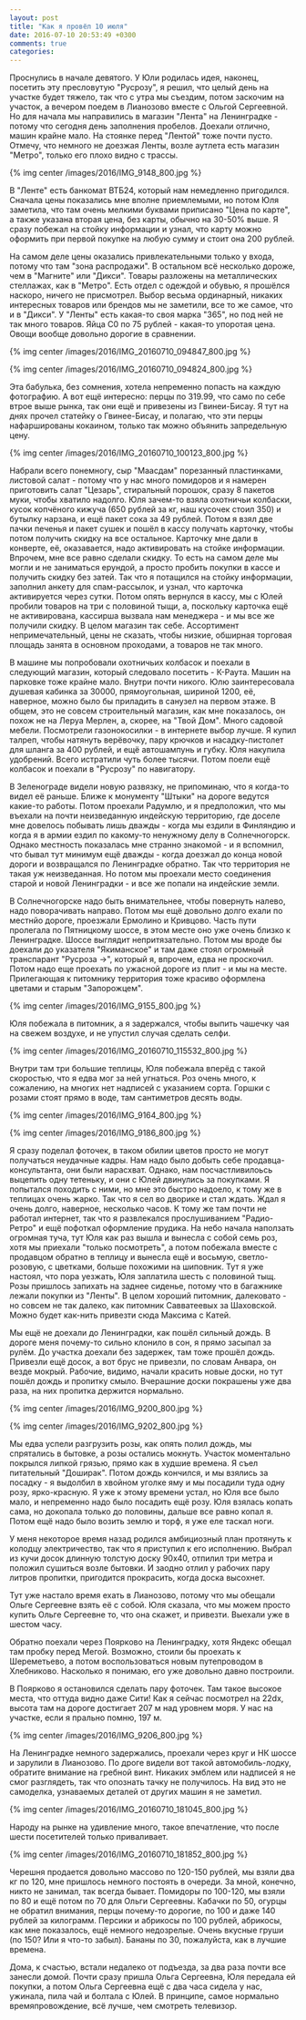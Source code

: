 ```yaml
---
layout: post
title: "Как я провёл 10 июля"
date: 2016-07-10 20:53:49 +0300
comments: true
categories: 
---
```

Проснулись в начале девятого. У Юли родилась идея, наконец, посетить эту пресловутую "Русрозу", я решил, что целый день на участке будет тяжело, так что с утра мы съездим, потом заскочим на участок, а вечером поедем в Лианозово вместе с Ольгой Сергеевной. Но для начала мы направились в магазин "Лента" на Ленинградке - потому что сегодня день заполнения пробелов. Доехали отлично, машин крайне мало. На стоянке перед "Лентой" тоже почти пусто. Отмечу, что немного не доезжая Ленты, возле аутлета есть магазин "Метро", только его плохо видно с трассы.

{% img center /images/2016/IMG_9148_800.jpg %}

В "Ленте" есть банкомат ВТБ24, который нам немедленно пригодился. Сначала цены показались мне вполне приемлемыми, но потом Юля заметила, что там очень мелкими буквами приписано "Цена по карте", а также указана вторая цена, без карты, обычно на 30-50% выше. Я сразу побежал на стойку информации и узнал, что карту можно оформить при первой покупке на любую сумму и стоит она 200 рублей.

На самом деле цены оказались привлекательными только у входа, потому что там "зона распродажи". В остальном всё несколько дороже, чем в "Магните" или "Дикси". Товары разложены на металлических стеллажах, как в "Метро". Есть отдел с одеждой и обувью, я прошёлся наскоро, ничего не присмотрел. Выбор весьма ординарный, никаких интересных товаров или брендов мы не заметили, все то же самое, что и в "Дикси". У "Ленты" есть какая-то своя марка "365", но под ней не так много товаров. Яйца С0 по 75 рублей - какая-то упоротая цена. Овощи вообще довольно дорогие в сравнении. 

{% img center /images/2016/IMG_20160710_094847_800.jpg %}

{% img center /images/2016/IMG_20160710_094824_800.jpg %}

Эта бабулька, без сомнения, хотела непременно попасть на каждую фотографию. А вот ещё интересно: перцы по 319.99, что само по себе втрое выше рынка, так они ещё и привезены из Гвинеи-Бисау. Я тут на днях прочел статейку о Гвинее-Бисау, и полагаю, что эти перцы нафаршированы кокаином, только так можно объянить запредельную цену.

{% img center /images/2016/IMG_20160710_100123_800.jpg %}

Набрали всего понемногу, сыр "Маасдам" порезанный пластинками, листовой салат - потому что у нас много помидоров и я намерен приготовить салат "Цезарь", стиральный порошок, сразу 8 пакетов муки, чтобы хватило надолго. Юля зачем-то взяла охотничьи колбаски, кусок копчёного кижуча (650 рублей за кг, наш кусочек стоил 350) и бутылку нарзана, и ещё пакет сока за 49 рублей. Потом я взял две пачки печенья и пакет сушек и пошёл в кассу получать карточку, чтобы потом получить скидку на все остальное. Карточку мне дали в конверте, её, оказавается, надо активировать на стойке информации. Впрочем, мне все равно сделали скидку. То есть на самом деле мы могли и не заниматься ерундой, а просто пробить покупки в кассе и получить скидку без затей. Так что я потащился на стойку информации, заполнил анкету для спам-рассылок, и узнал, что карточка активируется через сутки. Потом опять вернулся в кассу, мы с Юлей пробили товаров на три с половиной тыщи, а, поскольку карточка ещё не активирована, кассирша вызвала нам менеджера - и мы все же получили скидку. В целом магазин так себе. Ассортимент непримечательный, цены не сказать, чтобы низкие, обширная торговая площадь занята в основном проходами, а товаров не так много.

В машине мы попробовали охотничьих колбасок и поехали в следующий магазин, который следовало посетить - К-Раута. Машин на парковке тоже крайне мало. Внутри почти никого. Юлю заинтересовала душевая кабинка за 30000, прямоугольная, шириной 1200, её, наверное, можно было бы приладить в санузел на первом этаже. В общем, это не совсем строительный магазин, как мне показалось, он похож не на Леруа Мерлен, а, скорее, на "Твой Дом". Много садовой мебели. Посмотрели газонокосилки - в интернете выбор лучше. Я купил талреп, чтобы натянуть верёвочку, пару крючков и насадку-пистолет для шланга за 400 рублей, и ещё автошампунь и губку. Юля накупила удобрений. Всего истратили чуть более тысячи. Потом поели ещё колбасок и поехали в "Русрозу" по навигатору.

В Зеленограде видели новую развязку, не припоминаю, что я когда-то видел её раньше. Ближе к монументу "Штыки" на дороге ведутся какие-то работы. Потом проехали Радумлю, и я предположил, что мы въехали на почти неизведанную индейскую территорию, где доселе мне довелось побывать лишь дважды - когда мы ездили в Финляндию и когда я в армии ездил по какому-то ненужному делу в Солнечногорск. Однако местность показалась мне странно знакомой - и я вспомнил, что бывал тут минимум ещё дважды - когда доезжал до конца новой дороги и возвращался по Ленинградке обратно. Так что территория не такая уж неизведанная. Но потом мы проехали место соединения старой и новой Ленинградки - и все же попали на индейские земли.

В Солнечногорске надо быть внимательнее, чтобы повернуть налево, надо поворачивать направо. Потом мы ещё довольно долго ехали по местнйо дороге, проезжали Ермолино и Кривцово. Часть пути пролегала по Пятницкому шоссе, в этом месте оно уже очень близко к Ленинградке. Шоссе выглядит непритязательно. Потом мы вроде бы доехали до указателя "Якиманское" и там даже стоял огромный транспарант "Русроза ->", который я, впрочем, едва не проскочил. Потом надо еще проехать по ужасной дороге из плит - и мы на месте. Прилегающая к питомнику территория тоже красиво оформлена цветами и старым "Запорожцем". 

{% img center /images/2016/IMG_9155_800.jpg %}

Юля побежала в питомник, а я задержался, чтобы выпить чашечку чая на свежем воздухе, и не упустил случая сделать селфи.

{% img center /images/2016/IMG_20160710_115532_800.jpg %}

Внутри там три большие теплицы, Юля побежала вперёд с такой скоростью, что я едва мог за ней угнаться. Роз очень много, к сожалению, на многих нет надписей с указанием сорта. Горшки с розами стоят прямо в воде, там сантиметров десять воды. 

{% img center /images/2016/IMG_9164_800.jpg %}

{% img center /images/2016/IMG_9186_800.jpg %}

Я сразу поделал фоточек, в таком обилии цветов просто не могут получаться неудачные кадры. Нам надо было добыть себе продавца-консультанта, они были нарасхват. Однако, нам посчастливилоьсь выцепить одну тетеньку, и они с Юлей двинулись за покупками. Я попытался походить с ними, но мне это быстро надоело, к тому же в теплицах очень жарко. Так что я сел во дворике и стал ждать. Ждал я очень долго, наверное, несколько часов. К тому же там почти не работал интернет, так что я развлекался прослушиванием "Радио-Ретро" и ещё пофоткал оформление прудика. На небо начала наползать огромная туча, тут Юля как раз вышла и вынесла с собой семь роз, хотя мы приехали "только посмотреть", а потом побежала вместе с продавцом обратно в теплицу и вынесла ещё и восьмую, светло-розовую, с цветками, больше похожими на шиповник. Тут я уже настоял, что пора уезжать, Юля заплатила шесть с половиной тыщ. Розы пришлось запихать на заднее сиденье, потому что в багажнике лежали покупки из "Ленты". В целом хороший питомник, далековато - но совсем не так далеко, как питомник Савватеевых за Шаховской. Можно будет как-нить привезти сюда Максима с Катей.

Мы ещё не доехали до Ленинградки, как пошёл сильный дождь. В дороге меня почему-то сильно клонило в сон, я прямо засыпал за рулём. До участка доехали без задержек, там тоже прошёл дождь. Привезли ещё досок, а вот брус не привезли, по словам Анвара, он везде мокрый. Рабочие, видимо, начали красить новые доски, но тут пошёл дождь и пропитку смыло. Вчерашние доски покрашены уже два раза, на них пропитка держится нормально. 

{% img center /images/2016/IMG_9200_800.jpg %}

{% img center /images/2016/IMG_9202_800.jpg %}

Мы едва успели разгрузить розы, как опять полил дождь, мы спрятались в бытовке, а розы остались мокнуть. Участок моментально покрылся липкой грязью, прямо как в худшие времена. Я съел питательный "Доширак". Потом дождь кончился, и мы взялись за посадку - я выдолбил в хвойном уголке яму и мы посадили туда одну розу, ярко-красную. Я уже к этому времени устал, но Юля все было мало, и непременно надо было посадить ещё розу. Юля взялась копать сама, но докопала только до половины, дальше все равно копал я. Потом ещё надо было возить землю и торф, я уже еле таскал ноги. 

У меня некоторое время назад родился амбициозный план протянуть к колодцу электричество, так что я приступил к его исполнению. Выбрал из кучи досок длинную толстую доску 90х40, отпилил три метра и положил сушиться возле бытовки. И заодно отлил у рабочих пару литров пропитки, пригодится прокрасить, когда доска высохнет.

Тут уже настало время ехать в Лианозово, потому что мы обещали Ольге Сергеевне взять её с собой. Юля сказала, что мы можем просто купить Ольге Сергеевне то, что она скажет, и привезти. Выехали уже в шестом часу.

Обратно поехали через Поярково на Ленинградку, хотя Яндекс обещал там пробку перед Мегой. Возможно, стоили бы проехать к Шереметьево, а потом воспользоваться новым путепроводом в Хлебниково. Насколько я понимаю, его уже довольно давно построили. 

В Поярково я остановился сделать пару фоточек. Там такое высокое места, что оттуда видно даже Сити! Как я сейчас посмотрел на 22dx, высота там на дороге достигает 207 м над уровнем моря. У нас на участке, если я прально помню, 197 м.

{% img center /images/2016/IMG_9206_800.jpg %}

На Ленинградке немного задержались, проехали через круг и НК шоссе и зарулили в Лианозово. По дроге видели вот такой автомобиль-лодку, обратите внимание на гребной винт. Никаких эмблем или надписей я не смог разглядеть, так что опознать тачку не получилось. На вид это не самоделка, узнаваемых деталей от других машин я не заметил.

{% img center /images/2016/IMG_20160710_181045_800.jpg %}

Народу на рынке на удивление много, такое впечатление, что после шести посетителей только приваливает.

{% img center /images/2016/IMG_20160710_181852_800.jpg %}

Черешня продается довольно массово по 120-150 рублей, мы взяли два кг по 120, мне пришлось немного постоять в очереди. За мной, конечно, никто не занимал, так всегда бывает. Помидоры по 100-120, мы взяли по 80 и ещё потом по 70 для Ольги Сергеевны. Кабачки по 50, огурцы не обратил внимания, перцы почему-то дорогие, по 100 и даже 140 рублей за килограмм. Персики и абрикосы по 100 рублей, абрикосы, как мне показалось, ещё немного недозрелые. Очень вкусные груши (по 150? Или я что-то забыл). Бананы по 30, пожалуйста, как в лучшие времена.

Дома, к счастью, встали недалеко от подъезда, за два раза почти все занесли домой. Почти сразу пришла Ольга Сергеевна, Юля передала ей покупки, а потом Ольга Сергеевна ещё с два часа сидела у нас, ужинала, пила чай и болтала с Юлей. В принципе, самое нормально времяпровождение, всё лучше, чем смотреть телевизор.